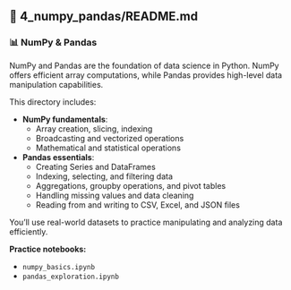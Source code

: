 ## 📁 4_numpy_pandas/README.md

### 📊 NumPy & Pandas

NumPy and Pandas are the foundation of data science in Python. NumPy offers efficient array computations, while Pandas provides high-level data manipulation capabilities.

This directory includes:

- **NumPy fundamentals**:
  - Array creation, slicing, indexing
  - Broadcasting and vectorized operations
  - Mathematical and statistical operations
- **Pandas essentials**:
  - Creating Series and DataFrames
  - Indexing, selecting, and filtering data
  - Aggregations, groupby operations, and pivot tables
  - Handling missing values and data cleaning
  - Reading from and writing to CSV, Excel, and JSON files

You’ll use real-world datasets to practice manipulating and analyzing data efficiently.

**Practice notebooks:**
- `numpy_basics.ipynb`
- `pandas_exploration.ipynb`

